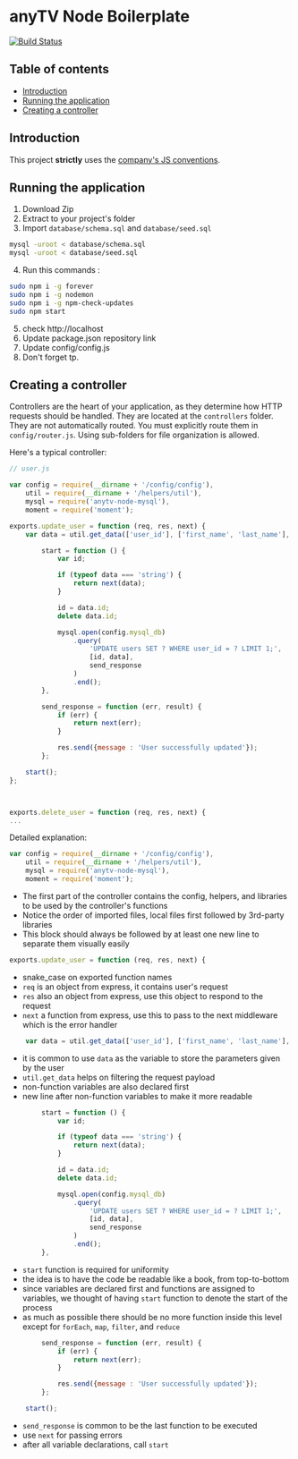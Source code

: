 anyTV Node Boilerplate
=====

[![Build Status](https://travis-ci.org/anyTV/anytv-node-boilerplate.svg?branch=master)](https://travis-ci.org/anyTV/anytv-node-boilerplate)

Table of contents
-----
- [Introduction](#introduction)
- [Running the application](#running-the-application)
- [Creating a controller](#creating-a-controller)

Introduction
-----
This project **strictly** uses the [company's JS conventions](https://github.com/anyTV/JS-conventions).

Running the application
-----

1. Download Zip
2. Extract to your project's folder
3. Import `database/schema.sql` and `database/seed.sql`
```sh
mysql -uroot < database/schema.sql
mysql -uroot < database/seed.sql
```

4. Run this commands :
```sh
sudo npm i -g forever
sudo npm i -g nodemon
sudo npm i -g npm-check-updates
sudo npm start
```

5. check http://localhost
6. Update package.json repository link
7. Update config/config.js
8. Don't forget tp.


Creating a controller
-----

Controllers are the heart of your application, as they determine how HTTP requests should be handled. They are located at the `controllers` folder. They are not automatically routed. You must explicitly route them in `config/router.js`. Using sub-folders for file organization is allowed.

Here's a typical controller:

```javascript
// user.js

var config = require(__dirname + '/config/config'),
	util = require(__dirname + '/helpers/util'),
	mysql = require('anytv-node-mysql'),
	moment = require('moment');

exports.update_user = function (req, res, next) {
	var data = util.get_data(['user_id'], ['first_name', 'last_name'], req.body),

		start = function () {
			var id;

			if (typeof data === 'string') {
				return next(data);
			}

			id = data.id;
			delete data.id;

			mysql.open(config.mysql_db)
				.query(
					'UPDATE users SET ? WHERE user_id = ? LIMIT 1;',
					[id, data],
					send_response
				)
				.end();
		},

		send_response = function (err, result) {
			if (err) {
				return next(err);
			}

			res.send({message : 'User successfully updated'});
		};

	start();
};



exports.delete_user = function (req, res, next) {
...
```

Detailed explanation:

```javascript
var config = require(__dirname + '/config/config'),
	util = require(__dirname + '/helpers/util'),
	mysql = require('anytv-node-mysql'),
	moment = require('moment');

```

- The first part of the controller contains the config, helpers, and libraries to be used by the controller's functions
- Notice the order of imported files, local files first followed by 3rd-party libraries
- This block should always be followed by at least one new line to separate them visually easily



```javascript
exports.update_user = function (req, res, next) {
```

- snake_case on exported function names
- `req` is an object from express, it contains user's request
- `res` also an object from express, use this object to respond to the request
- `next` a function from express, use this to pass to the next middleware which is the error handler

```javascript
	var data = util.get_data(['user_id'], ['first_name', 'last_name'], req.body),
```

- it is common to use `data` as the variable to store the parameters given by the user
- `util.get_data` helps on filtering the request payload
- non-function variables are also declared first
- new line after non-function variables to make it more readable

```javascript
		start = function () {
			var id;

			if (typeof data === 'string') {
				return next(data);
			}

			id = data.id;
			delete data.id;

			mysql.open(config.mysql_db)
				.query(
					'UPDATE users SET ? WHERE user_id = ? LIMIT 1;',
					[id, data],
					send_response
				)
				.end();
		},
```

- `start` function is required for uniformity
- the idea is to have the code be readable like a book, from top-to-bottom
- since variables are declared first and functions are assigned to variables, we thought of having `start` function to denote the start of the process
- as much as possible there should be no more function inside this level except for `forEach`, `map`, `filter`, and `reduce`

```javascript
		send_response = function (err, result) {
			if (err) {
				return next(err);
			}

			res.send({message : 'User successfully updated'});
		};

	start();
```

- `send_response` is common to be the last function to be executed
- use `next` for passing errors
- after all variable declarations, call `start`
